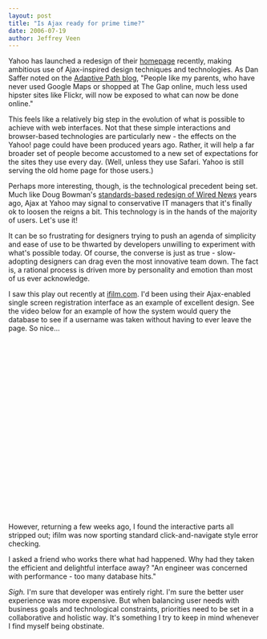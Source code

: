 ```yaml
---
layout: post
title: "Is Ajax ready for prime time?"
date: 2006-07-19
author: Jeffrey Veen
---
```

Yahoo has launched a redesign of their <a href="http://www.yahoo.com/">homepage</a> recently, making ambitious use of Ajax-inspired design techniques and technologies. As Dan Saffer noted on the <a href="http://www.adaptivepath.com/blog/2006/07/17/new-yahoo-homepage/">Adaptive Path blog</a>, "People like my parents, who have never used Google Maps or shopped at The Gap online, much less used hipster sites like Flickr, will now be exposed to what can now be done online."

This feels like a relatively big step in the evolution of what is possible to achieve with web interfaces. Not that these simple interactions and browser-based technologies are particularly new - the effects on the Yahoo! page could have been produced years ago. Rather, it will help a far broader set of people become accustomed to a new set of expectations for the sites they use every day. (Well, unless they use Safari. Yahoo is still serving the old home page for those users.)

Perhaps more interesting, though, is the technological precedent being set. Much like Doug Bowman's <a href="http://stopdesign.com/portfolio/web_interface/wired_news.html">standards-based redesign of Wired News</a> years ago, Ajax at Yahoo may signal to conservative IT managers that it's finally ok to loosen the reigns a bit. This technology is in the hands of the majority of users. Let's use it!

It can be so frustrating for designers trying to push an agenda of simplicity and ease of use to be thwarted by developers unwilling to experiment with what's possible today. Of course, the converse is just as true - slow-adopting designers can drag even the most innovative team down. The fact is, a rational process is driven more by personality and emotion than most of us ever acknowledge.

I saw this play out recently at <a href="http://www.ifilm.com/?htv=12">ifilm.com</a>. I'd been using their Ajax-enabled single screen registration interface as an example of excellent design. See the video below for an example of how the system would query the database to see if a username was taken without having to ever leave the page. So nice...

<object width="425" height="350"><param name="movie" value="http://www.youtube.com/v/tj8TpTGGGFI"></param><embed src="http://www.youtube.com/v/tj8TpTGGGFI" type="application/x-shockwave-flash" width="600" height="350"></embed></object>

However, returning a few weeks ago, I found the interactive parts all stripped out; ifilm was now sporting standard click-and-navigate style error checking.

I asked a friend who works there what had happened. Why had they taken the efficient and delightful interface away? "An engineer was concerned with performance - too many database hits."

<em>Sigh.</em> I'm sure that developer was entirely right. I'm sure the better user experience was more expensive. But when balancing user needs with business goals and technological constraints, priorities need to be set in a collaborative and holistic way. It's something I try to keep in mind whenever I find myself being obstinate.
